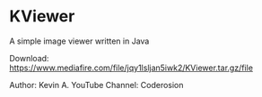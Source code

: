 # KViewer
A simple image viewer written in Java

Download: https://www.mediafire.com/file/jqy1lsljan5iwk2/KViewer.tar.gz/file

Author: Kevin A.
YouTube Channel: Coderosion
